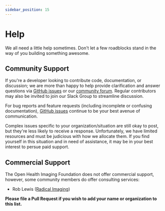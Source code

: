 ```yaml
---
sidebar_position: 15
---
```

# Help

We all need a little help sometimes. Don't let a few roadblocks stand in the way
of you building something awesome.

## Community Support

If you're a developer looking to contribute code, documentation, or discussion;
we are more than happy to help provide clarification and answer questions via
[GitHub issues][gh-issues] or our [community forum][google-group]. Regular
contributors may also be invited to join our Slack Group to streamline
discussion.

For bug reports and feature requests (including incomplete or confusing
documentation), [GitHub issues][gh-issues] continue to be your best avenue of
communication.

Complex issues specific to your organization/situation are still okay to post,
but they're less likely to receive a response. Unfortunately, we have limited
resources and must be judicious with how we allocate them. If you find yourself
in this situation and in need of assistance, it may be in your best interest to
persue paid support.

## Commercial Support

The Open Health Imaging Foundation does not offer commercial support, however,
some community members do offer consulting services:

- Rob Lewis ([Radical Imaging](http://radicalimaging.com/))

**Please file a Pull Request if you wish to add your name or organization to
this list.**

<!--
  Links
  -->

[gh-issues]: https://github.com/OHIF/Viewers/issues/
[google-group]: https://groups.google.com/forum/#!forum/cornerstone-platform
